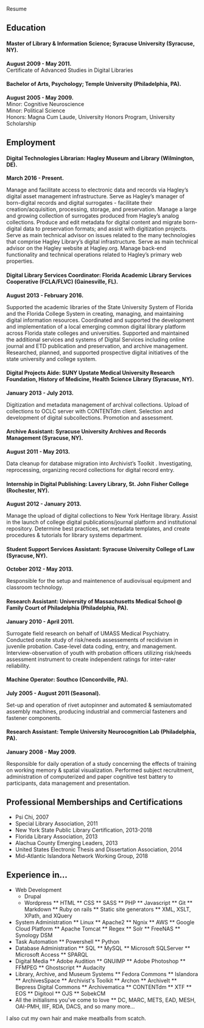 Resume 


Education
---------

#### **Master of Library & Information Science**; Syracuse University (Syracuse, NY).  
**August 2009 - May 2011.**    
Certificate of Advanced Studies in Digital Libraries

#### **Bachelor of Arts, Psychology**; Temple University (Philadelphia, PA).    
**August 2005 - May 2009.**  
Minor: Cognitive Neuroscience  
Minor: Political Science  
Honors: Magna Cum Laude, University Honors Program, University Scholarship

Employment
----------

#### **Digital Technologies Librarian:** Hagley Museum and Library (Wilmington, DE).  
**March 2016 - Present.** 

Manage and facilitate access to electronic data and records via Hagley’s digital asset management infrastructure. Serve as Hagley’s manager of born-digital records and digital surrogates - facilitate
their creation/acquisition, processing, storage, and preservation. Manage a large and growing collection of surrogates produced from Hagley’s analog collections. Produce and edit metadata for digital
content and migrate born-digital data to preservation formats; and assist with digitization projects. Serve as main technical advisor on issues related to the many technologies that comprise Hagley
Library’s digital infrastructure. Serve as main technical advisor on the Hagley website at Hagley.org. Manage back-end functionality and technical operations related to Hagley’s primary web properties.

#### **Digital Library Services Coordinator:** Florida Academic Library Services Cooperative (FCLA/FLVC) (Gainesville, FL).    
**August 2013 - February 2016.**

Supported the academic libraries of the State University System of Florida and the Florida College
System in creating, managing, and maintaining digital information resources. Coordinated and supported
the development and implementation of a local emerging common digital library platform
across Florida state colleges and universities. Supported and maintained the additional services
and systems of Digital Services including online journal and ETD publication and preservation, and
archive management. Researched, planned, and supported prospective digital initiatives of the state
university and college system.

#### **Digital Projects Aide:** SUNY Upstate Medical University Research Foundation, History of Medicine, Health Science Library (Syracuse, NY).  
**January 2013 - July 2013.**

Digitization and metadata management of archival collections. Upload of collections to OCLC server
with CONTENTdm client. Selection and development of digital subcollections. Promotion and assessment.

#### **Archive Assistant:** Syracuse University Archives and Records Management (Syracuse, NY).  
**August 2011 - May 2013.**

Data cleanup for database migration into Archivist’s Toolkit . Investigating, reprocessing, organizing
record collections for digital record entry.

#### **Internship in Digital Publishing:** Lavery Library, St. John Fisher College (Rochester, NY).  
**August 2012 - January 2013.**

Manage the upload of digital collections to New York Heritage library. Assist in the launch of college
digital publications/journal platform and institutional repository. Determine best practices, set
metadata templates, and create procedures & tutorials for library systems department.

#### **Student Support Services Assistant:** Syracuse University College of Law (Syracuse, NY).  
**October 2012 - May 2013.**

Responsible for the setup and maintenence of audiovisual equipment and classroom technology.

#### **Research Assistant:** University of Massachusetts Medical School @ Family Court of Philadelphia (Philadelphia, PA).  
**January 2010 - April 2011.**

Surrogate field research on behalf of UMASS Medical Psychiatry. Conducted onsite study of risk/needs
assessements of recidivism in juvenile probation. Case-level data coding, entry, and management.
Interview-observation of youth with probation officers utilizing risk/needs assessment instrument to
create independent ratings for inter-rater reliability.

#### **Machine Operator:** Southco (Concordville, PA).  
**July 2005 - August 2011 (Seasonal).**

Set-up and operation of rivet autopinner and automated & semiautomated assembly machines, producing
industrial and commercial fasteners and fastener components.

#### **Research Assistant:** Temple University Neurocognition Lab (Philadelphia, PA).  
**January 2008 - May 2009.**

Responsible for daily operation of a study concerning the effects of training on working memory
& spatial visualization. Performed subject recruitment, administration of computerized and paper
cognitive test battery to participants, data management and presentation.

Professional Memberships and Certifications
--------------------

* Psi Chi, 2007
* Special Library Association, 2011
* New York State Public Library Certification, 2013-2018
* Florida Library Association, 2013
* Alachua County Emerging Leaders, 2013
* United States Electronic Thesis and Dissertation Association, 2014
* Mid-Atlantic Islandora Network Working Group, 2018

Experience in...
----------------------------------------

* Web Development
    * Drupal
    * Wordpress
** HTML
** CSS
** SASS
** PHP
** Javascript
** Git
** Markdown
** Ruby on rails
** Static site generators
** XML, XSLT, XPath, and XQuery
* System Administration
** Linux
** Apache2
** Ngnix
** AWS
** Google Cloud Platform
** Apache Tomcat
** Regex
** Solr
** FreeNAS
** Synology DSM
* Task Automation
** Powershell
** Python
* Database Administration
** SQL
** MySQL
** Microsoft SQLServer
** Microsoft Access
** SPARQL
* Digital Media
** Adobe Audition
** GNUIMP
** Adobe Photoshop
** FFMPEG
** Ghostscript
** Audacity
* Library, Archive, and Museum Systems
** Fedora Commons
** Islandora
** ArchivesSpace
** Archivist's Toolkit
** Archon
** ArchiveIt
** Bepress Digital Commons
** Archivematica
** CONTENTdm
** XTF
** EOS
** Digitool
** OJS
** SobekCM
* All the initialisms you've come to love
** DC, MARC, METS, EAD, MESH, OAI-PMH, IIIF, RDA, DACS, and so many more... 

I also cut my own hair and make meatballs from scatch.
